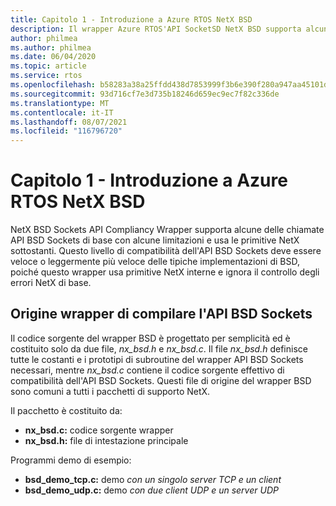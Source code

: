 ```yaml
---
title: Capitolo 1 - Introduzione a Azure RTOS NetX BSD
description: Il wrapper Azure RTOS'API SocketSD NetX BSD supporta alcune delle chiamate API BSD Sockets di base con alcune limitazioni e usa le primitive NetX sottostanti.
author: philmea
ms.author: philmea
ms.date: 06/04/2020
ms.topic: article
ms.service: rtos
ms.openlocfilehash: b58283a38a25ffdd438d7853999f3b6e390f280a947aa45101d8df86447bf3dd
ms.sourcegitcommit: 93d716cf7e3d735b18246d659ec9ec7f82c336de
ms.translationtype: MT
ms.contentlocale: it-IT
ms.lasthandoff: 08/07/2021
ms.locfileid: "116796720"
---
```

# <a name="chapter-1---introduction-to-azure-rtos-netx-bsd"></a>Capitolo 1 - Introduzione a Azure RTOS NetX BSD

NetX BSD Sockets API Compliancy Wrapper supporta alcune delle chiamate API BSD Sockets di base con alcune limitazioni e usa le primitive NetX sottostanti. Questo livello di compatibilità dell'API BSD Sockets deve essere veloce o leggermente più veloce delle tipiche implementazioni di BSD, poiché questo wrapper usa primitive NetX interne e ignora il controllo degli errori NetX di base.

## <a name="bsd-sockets-api-compliancy-wrapper-source"></a>Origine wrapper di compilare l'API BSD Sockets

Il codice sorgente del wrapper BSD è progettato per semplicità ed è costituito solo da due file, *nx_bsd.h* e *nx_bsd.c*. Il file *nx_bsd.h* definisce tutte le costanti e i prototipi di subroutine del wrapper API BSD Sockets necessari, mentre *nx_bsd.c* contiene il codice sorgente effettivo di compatibilità dell'API BSD Sockets. Questi file di origine del wrapper BSD sono comuni a tutti i pacchetti di supporto NetX.

Il pacchetto è costituito da:

- **nx_bsd.c:** codice sorgente wrapper
- **nx_bsd.h:** file di intestazione principale

Programmi demo di esempio:

- **bsd_demo_tcp.c:** demo *con un singolo server TCP e un client*
- **bsd_demo_udp.c:** demo *con due client UDP e un server UDP*
